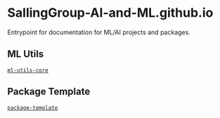 # SallingGroup-AI-and-ML.github.io
Entrypoint for documentation for ML/AI projects and packages.

## ML Utils
[`ml-utils-core`](https://SallingGroup-AI-and-ML.github.io/ml-utils-core)


## Package Template
[`package-template`](https://SallingGroup-AI-and-ML.github.io/package-template)
